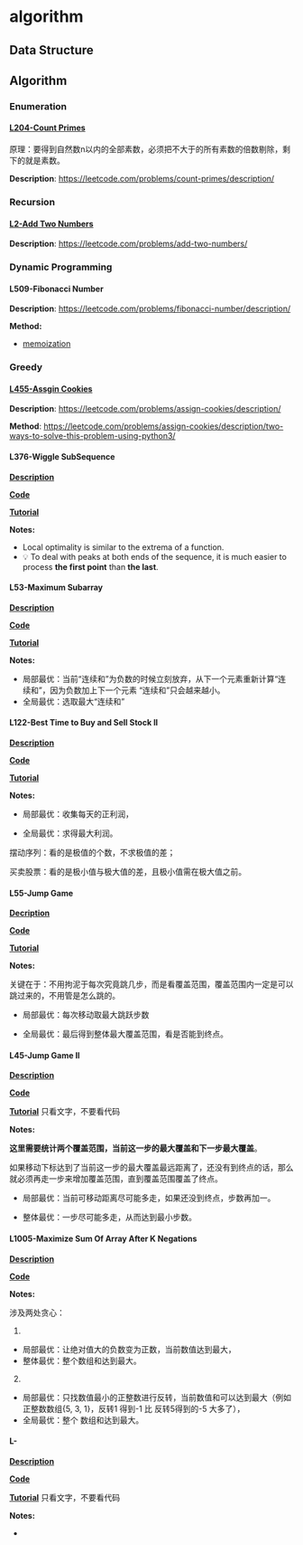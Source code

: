 # algorithm

## Data Structure

## Algorithm

### Enumeration

#### [L204-Count Primes](./src/algorithm/1.Enumeration/L204-Count%20Primes.py)

原理：要得到自然数n以内的全部素数，必须把不大于的所有素数的倍数剔除，剩下的就是素数。

**Description**: https://leetcode.com/problems/count-primes/description/



### Recursion

#### [L2-Add Two Numbers](./src/algorithm/2.Recursion/L2-AddTwoNumbers.py)
**Description**: https://leetcode.com/problems/add-two-numbers/



### Dynamic Programming

#### L509-Fibonacci Number
**Description**: https://leetcode.com/problems/fibonacci-number/description/

**Method:**

- [memoization](./src/algorithm/3.dynamic-programming/fibonacci/1.memoization.py)



### Greedy

#### [L455-Assgin Cookies](./src/algorithm/4.greedy/L455-AssignCookies.py)
**Description**: https://leetcode.com/problems/assign-cookies/description/

**Method**: https://leetcode.com/problems/assign-cookies/description/two-ways-to-solve-this-problem-using-python3/




#### L376-Wiggle SubSequence
**[Description](https://leetcode.com/problems/wiggle-subsequence/description/)**

**[Code](../algorithm/src/algorithm/4.greedy/L376-wiggleSubsequence.py)**

**[Tutorial](https://programmercarl.com/0376.%E6%91%86%E5%8A%A8%E5%BA%8F%E5%88%97.html#%E6%80%9D%E8%B7%AF-1-%E8%B4%AA%E5%BF%83%E8%A7%A3%E6%B3%95)**

**Notes:** 

-  Local optimality is similar to the extrema of a function.
- 💡 To deal with peaks at both ends of the sequence, it is much easier to process **the first point** than **the last**.




#### L53-Maximum Subarray

**[Description](https://leetcode.com/problems/maximum-subarray/)**

**[Code](../algorithm/src/algorithm/4.greedy/L53-MaximumSubarray.py)**

**[Tutorial](https://programmercarl.com/0053.%E6%9C%80%E5%A4%A7%E5%AD%90%E5%BA%8F%E5%92%8C.html)**

**Notes:**

- 局部最优：当前“连续和”为负数的时候立刻放弃，从下一个元素重新计算“连续和”，因为负数加上下一个元素 “连续和”只会越来越小。
- 全局最优：选取最大“连续和”




#### L122-Best Time to Buy and Sell Stock II


**[Description](https://leetcode.com/problems/best-time-to-buy-and-sell-stock-ii/description/)**

**[Code](../algorithm/src/algorithm/4.greedy/L122.%20Best%20Time%20to%20Buy%20and%20Sell%20Stock%20II.py)**

**[Tutorial](https://www.programmercarl.com/0122.%E4%B9%B0%E5%8D%96%E8%82%A1%E7%A5%A8%E7%9A%84%E6%9C%80%E4%BD%B3%E6%97%B6%E6%9C%BAII.html#%E6%80%9D%E8%B7%AF)**

**Notes:**

- 局部最优：收集每天的正利润，

- 全局最优：求得最大利润。

摆动序列：看的是极值的个数，不求极值的差；

买卖股票：看的是极小值与极大值的差，且极小值需在极大值之前。



#### L55-Jump Game

**[Decription](https://leetcode.com/problems/jump-game/description/)**

**[Code](./src/algorithm/4.greedy/L55.jump-game.py)**

**[Tutorial](https://www.programmercarl.com/0055.%E8%B7%B3%E8%B7%83%E6%B8%B8%E6%88%8F.html#%E6%80%9D%E8%B7%AF)**

**Notes:**

关键在于：不用拘泥于每次究竟跳几步，而是看覆盖范围，覆盖范围内一定是可以跳过来的，不用管是怎么跳的。

- 局部最优：每次移动取最大跳跃步数

- 全局最优：最后得到整体最大覆盖范围，看是否能到终点。





#### L45-Jump Game II

**[Description](https://leetcode.com/problems/jump-game-ii/description/)**

**[Code](./src/algorithm/4.greedy/45.jump-game-ii.py)**

**[Tutorial](https://programmercarl.com/0045.%E8%B7%B3%E8%B7%83%E6%B8%B8%E6%88%8FII.html)** 只看文字，不要看代码

**Notes:**

**这里需要统计两个覆盖范围，当前这一步的最大覆盖和下一步最大覆盖**。

如果移动下标达到了当前这一步的最大覆盖最远距离了，还没有到终点的话，那么就必须再走一步来增加覆盖范围，直到覆盖范围覆盖了终点。

- 局部最优：当前可移动距离尽可能多走，如果还没到终点，步数再加一。

- 整体最优：一步尽可能多走，从而达到最小步数。



#### L1005-Maximize Sum Of Array After K Negations

**[Description](https://leetcode.com/problems/maximize-sum-of-array-after-k-negations/description/)**

**[Code](./src/algorithm/4.greedy/1005.maximize-sum-of-array-after-k-negations.py)**

**Notes:**

涉及两处贪心：

1.

- 局部最优：让绝对值大的负数变为正数，当前数值达到最大，
- 整体最优：整个数组和达到最大。

2.

- 局部最优：只找数值最小的正整数进行反转，当前数值和可以达到最大（例如正整数数组{5, 3, 1}，反转1 得到-1 比 反转5得到的-5 大多了），
- 全局最优：整个 数组和达到最大。





#### L-

**[Description](https://leetcode.com/problems/maximize-sum-of-array-after-k-negations/description/)**

**[Code](./src/algorithm/4.greedy/1005.maximize-sum-of-array-after-k-negations.py)**

**[Tutorial](https://programmercarl.com/1005.K%E6%AC%A1%E5%8F%96%E5%8F%8D%E5%90%8E%E6%9C%80%E5%A4%A7%E5%8C%96%E7%9A%84%E6%95%B0%E7%BB%84%E5%92%8C.html)** 只看文字，不要看代码

**Notes:**

- 



